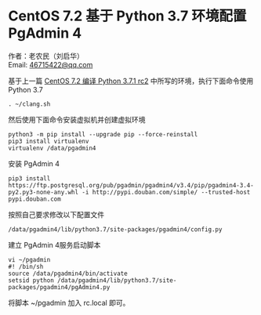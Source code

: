 # CentOS 7.2 基于 Python 3.7 环境配置 PgAdmin 4
作者：老农民（刘启华）  
Email: 46715422@qq.com
  
基于上一篇 [CentOS 7.2 编译 Python 3.7.1 rc2](20181018_01.md) 中所写的环境，执行下面命令使用 Python 3.7
    
    . ~/clang.sh
    
然后使用下面命令安装虚拟机并创建虚拟环境  
    
    python3 -m pip install --upgrade pip --force-reinstall
    pip3 install virtualenv
	virtualenv /data/pgadmin4
    
安装 PgAdmin 4  
    
    pip3 install https://ftp.postgresql.org/pub/pgadmin/pgadmin4/v3.4/pip/pgadmin4-3.4-py2.py3-none-any.whl -i http://pypi.douban.com/simple/ --trusted-host pypi.douban.com
    
按照自己要求修改以下配置文件  
    
    /data/pgadmin4/lib/python3.7/site-packages/pgadmin4/config.py
    
建立 PgAdmin 4服务启动脚本  
    
    vi ~/pgadmin
    #! /bin/sh
    source /data/pgadmin4/bin/activate
    setsid python /data/pgadmin4/lib/python3.7/site-packages/pgadmin4/pgAdmin4.py
    	
将脚本 ~/pgadmin 加入 rc.local 即可。
